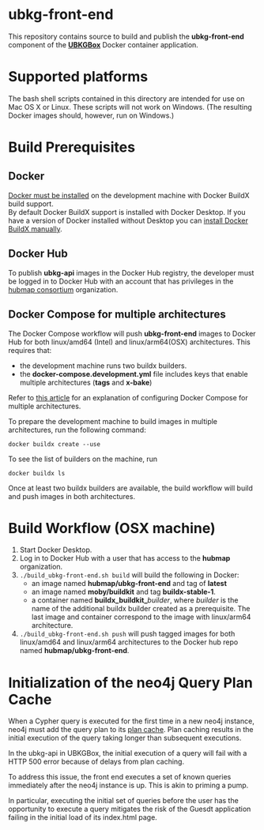 # ubkg-front-end

This repository contains source to build and publish the **ubkg-front-end** component of the **[UBKGBox](https://github.com/x-atlas-consortia/ubkg-box)** Docker container application.

# Supported platforms
The bash shell scripts contained in this directory are intended for use on Mac OS X or Linux. 
These scripts will not work on Windows. 
(The resulting Docker images should, however, run on Windows.)

# Build Prerequisites
## Docker
[Docker must be installed](https://docs.docker.com/engine/install/) on the development machine with Docker BuildX build support.  
By default Docker BuildX support is installed with Docker Desktop.  If you have a version of Docker installed without Desktop you can [install Docker BuildX manually](https://docs.docker.com/build/install-buildx/).

## Docker Hub
To publish **ubkg-api** images in the Docker Hub registry, the developer must be logged in to Docker Hub with an account that has privileges in the [hubmap consortium](https://hub.docker.com/orgs/hubmap/teams/consortium/members) organization.

## Docker Compose for multiple architectures
The Docker Compose workflow will push **ubkg-front-end** images to Docker Hub for both 
linux/amd64 (Intel) and linux/arm64(OSX) architectures. This requires that:
- the development machine runs two buildx builders.
- the **docker-compose.development.yml** file includes keys that enable multiple architectures (**tags** and **x-bake**)

Refer to [this article](architecture-builds-are-possible-with-docker-compose-kind-of-2a4e8d166c56) for an explanation of configuring Docker Compose for multiple architectures.

To prepare the development machine to build images in multiple architectures, run the following command:

`docker buildx create --use`

To see the list of builders on the machine, run

`docker buildx ls`

Once at least two buildx builders are available, the build workflow will build and push images in both architectures.

# Build Workflow (OSX machine)
1. Start Docker Desktop.
2. Log in to Docker Hub with a user that has access to the **hubmap** organization.
3. `./build_ubkg-front-end.sh build` will build the following in Docker:
   - an image named **hubmap/ubkg-front-end** and tag of **latest**
   - an image named **moby/buildkit** and tag **buildx-stable-1**.
   - a container named **buildx_buildkit_**_builder_, where _builder_ is the name of the additional buildx builder created as a prerequisite. 
   The last image and container correspond to the image with linux/arm64 architecture.
4. `./build_ubkg-front-end.sh push` will push tagged images for both linux/amd64 and linux/arm64 architectures to the Docker hub repo named **hubmap/ubkg-front-end**.

# Initialization of the neo4j Query Plan Cache
When a Cypher query is executed for the first time in a new neo4j instance, neo4j
must add the query plan to its [plan cache](https://neo4j.com/developer/kb/understanding-the-query-plan-cache/). 
Plan caching results in the initial
execution of the query taking longer than subsequent executions.

In the ubkg-api in UBKGBox, the initial execution of a query will fail with a HTTP 500 error because of 
delays from plan caching. 

To address this issue, the front end executes a set of known queries immediately after the neo4j
instance is up. This is akin to priming a pump.

In particular, executing the initial set of queries before the user 
has the opportunity to execute a query mitigates the risk
of the Guesdt application failing in the initial load of its index.html page.